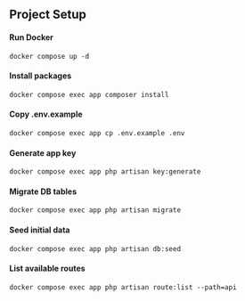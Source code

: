 ## Project Setup

#### Run Docker

`docker compose up -d`

#### Install packages
`docker compose exec app composer install`

#### Copy .env.example
`docker compose exec app cp .env.example .env`

#### Generate app key
`docker compose exec app php artisan key:generate`

#### Migrate DB tables
`docker compose exec app php artisan migrate`

#### Seed initial data
`docker compose exec app php artisan db:seed`

#### List available routes
`docker compose exec app php artisan route:list --path=api`